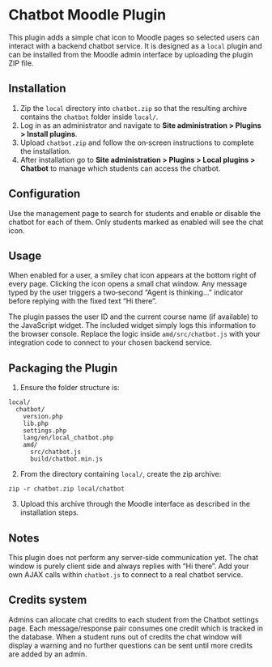 # Chatbot Moodle Plugin

This plugin adds a simple chat icon to Moodle pages so selected users can interact with a backend chatbot service. It is designed as a `local` plugin and can be installed from the Moodle admin interface by uploading the plugin ZIP file.

## Installation

1. Zip the `local` directory into `chatbot.zip` so that the resulting archive contains the `chatbot` folder inside `local/`.
2. Log in as an administrator and navigate to **Site administration > Plugins > Install plugins**.
3. Upload `chatbot.zip` and follow the on‑screen instructions to complete the installation.
4. After installation go to **Site administration > Plugins > Local plugins > Chatbot** to manage which students can access the chatbot.

## Configuration

Use the management page to search for students and enable or disable the chatbot for each of them. Only students marked as enabled will see the chat icon.

## Usage

When enabled for a user, a smiley chat icon appears at the bottom right of every page. Clicking the icon opens a small chat window. Any message typed by the user triggers a two‑second “Agent is thinking…” indicator before replying with the fixed text “Hi there”.

The plugin passes the user ID and the current course name (if available) to the JavaScript widget. The included widget simply logs this information to the browser console. Replace the logic inside `amd/src/chatbot.js` with your integration code to connect to your chosen backend service.

## Packaging the Plugin

1. Ensure the folder structure is:

```
local/
  chatbot/
    version.php
    lib.php
    settings.php
    lang/en/local_chatbot.php
    amd/
      src/chatbot.js
      build/chatbot.min.js
```

2. From the directory containing `local/`, create the zip archive:

```
zip -r chatbot.zip local/chatbot
```

3. Upload this archive through the Moodle interface as described in the installation steps.

## Notes

This plugin does not perform any server‑side communication yet. The chat window is purely client side and always replies with “Hi there”. Add your own AJAX calls within `chatbot.js` to connect to a real chatbot service.

## Credits system

Admins can allocate chat credits to each student from the Chatbot settings page. Each message/response pair consumes one credit which is tracked in the database. When a student runs out of credits the chat window will display a warning and no further questions can be sent until more credits are added by an admin.
